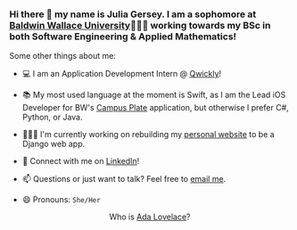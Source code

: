 ### Hi there 👋  my name is Julia Gersey. I am a sophomore at <a href="https://www.bw.edu/">Baldwin Wallace University</a>👩🏻‍🎓 working towards my BSc in both Software Engineering & Applied Mathematics!

Some other things about me: 

- 💻 I am an Application Development Intern @ <a href="https://www.goqwickly.com/">Qwickly</a>!

- 📚 My most used language at the moment is Swift, as I am the Lead iOS Developer for BW's <a href="https://p3.scgcorp.com/projects/smartphones-reduce-food-waste-and-insecurity">Campus Plate</a> application, but otherwise I prefer C#, Python, or Java.  

- 👩🏻‍💻 I'm currently working on rebuilding my <a href="https://juliagersey.xyz">personal website</a> to be a Django web app.

- 💬 Connect with me on <a href="https://www.linkedin.com/in/juliagersey/">LinkedIn</a>! 

- 📫 Questions or just want to talk? Feel free to <a href="mailto:juliagersey@gmail.com">email me</a>. 

- 😄 Pronouns: `She/Her`

<div align="center">
  Who is <a href="https://www.biography.com/scholar/ada-lovelace">Ada Lovelace</a>?
</div>
